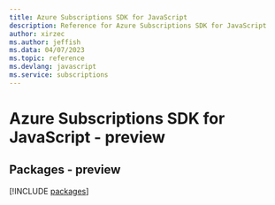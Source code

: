 ```yaml
---
title: Azure Subscriptions SDK for JavaScript
description: Reference for Azure Subscriptions SDK for JavaScript
author: xirzec
ms.author: jeffish
ms.data: 04/07/2023
ms.topic: reference
ms.devlang: javascript
ms.service: subscriptions
---
```

# Azure Subscriptions SDK for JavaScript - preview
## Packages - preview
[!INCLUDE [packages](subscriptions-index.md)]